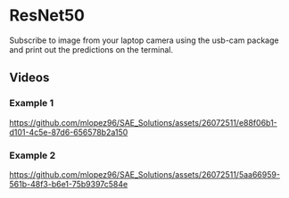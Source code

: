 # ResNet50
Subscribe to image from your laptop camera using the usb-cam package and print out the
predictions on the terminal. 

## Videos
### Example 1
https://github.com/mlopez96/SAE_Solutions/assets/26072511/e88f06b1-d101-4c5e-87d6-656578b2a150
### Example 2
https://github.com/mlopez96/SAE_Solutions/assets/26072511/5aa66959-561b-48f3-b6e1-75b9397c584e





